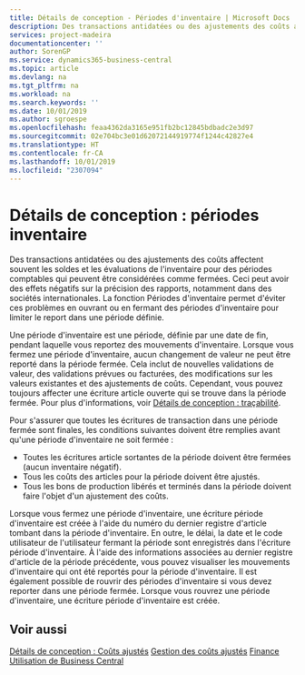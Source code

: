 ```yaml
---
title: Détails de conception - Périodes d'inventaire | Microsoft Docs
description: Des transactions antidatées ou des ajustements des coûts affectent souvent les soldes et les évaluations de l'inventaire pour des périodes comptables qui peuvent être considérées comme fermées. Ceci peut avoir des effets négatifs sur la précision des rapports, notamment dans des sociétés internationales. La fonction Périodes d'inventaire permet d'éviter ces problèmes en ouvrant ou en fermant des périodes d'inventaire pour limiter le report dans une période définie.
services: project-madeira
documentationcenter: ''
author: SorenGP
ms.service: dynamics365-business-central
ms.topic: article
ms.devlang: na
ms.tgt_pltfrm: na
ms.workload: na
ms.search.keywords: ''
ms.date: 10/01/2019
ms.author: sgroespe
ms.openlocfilehash: feaa4362da3165e951fb2bc12845bdbadc2e3d97
ms.sourcegitcommit: 02e704bc3e01d62072144919774f1244c42827e4
ms.translationtype: HT
ms.contentlocale: fr-CA
ms.lasthandoff: 10/01/2019
ms.locfileid: "2307094"
---
```

# <a name="design-details-inventory-periods"></a>Détails de conception : périodes inventaire
Des transactions antidatées ou des ajustements des coûts affectent souvent les soldes et les évaluations de l'inventaire pour des périodes comptables qui peuvent être considérées comme fermées. Ceci peut avoir des effets négatifs sur la précision des rapports, notamment dans des sociétés internationales. La fonction Périodes d'inventaire permet d'éviter ces problèmes en ouvrant ou en fermant des périodes d'inventaire pour limiter le report dans une période définie.  

 Une période d'inventaire est une période, définie par une date de fin, pendant laquelle vous reportez des mouvements d'inventaire. Lorsque vous fermez une période d'inventaire, aucun changement de valeur ne peut être reporté dans la période fermée. Cela inclut de nouvelles validations de valeur, des validations prévues ou facturées, des modifications sur les valeurs existantes et des ajustements de coûts. Cependant, vous pouvez toujours affecter une écriture article ouverte qui se trouve dans la période fermée. Pour plus d'informations, voir [Détails de conception : traçabilité](design-details-item-application.md).  

 Pour s'assurer que toutes les écritures de transaction dans une période fermée sont finales, les conditions suivantes doivent être remplies avant qu'une période d'inventaire ne soit fermée :  

-   Toutes les écritures article sortantes de la période doivent être fermées (aucun inventaire négatif).  
-   Tous les coûts des articles pour la période doivent être ajustés.  
-   Tous les bons de production libérés et terminés dans la période doivent faire l'objet d'un ajustement des coûts.  

 Lorsque vous fermez une période d'inventaire, une écriture période d'inventaire est créée à l'aide du numéro du dernier registre d'article tombant dans la période d'inventaire. En outre, le délai, la date et le code utilisateur de l'utilisateur fermant la période sont enregistrés dans l'écriture période d'inventaire. À l'aide des informations associées au dernier registre d'article de la période précédente, vous pouvez visualiser les mouvements d'inventaire qui ont été reportés pour la période d'inventaire. Il est également possible de rouvrir des périodes d'inventaire si vous devez reporter dans une période fermée. Lorsque vous rouvrez une période d'inventaire, une écriture période d'inventaire est créée.  

## <a name="see-also"></a>Voir aussi  
 [Détails de conception : Coûts ajustés](design-details-inventory-costing.md) [Gestion des coûts ajustés](finance-manage-inventory-costs.md) [Finance](finance.md)  
 [Utilisation de Business Central](ui-work-product.md)
